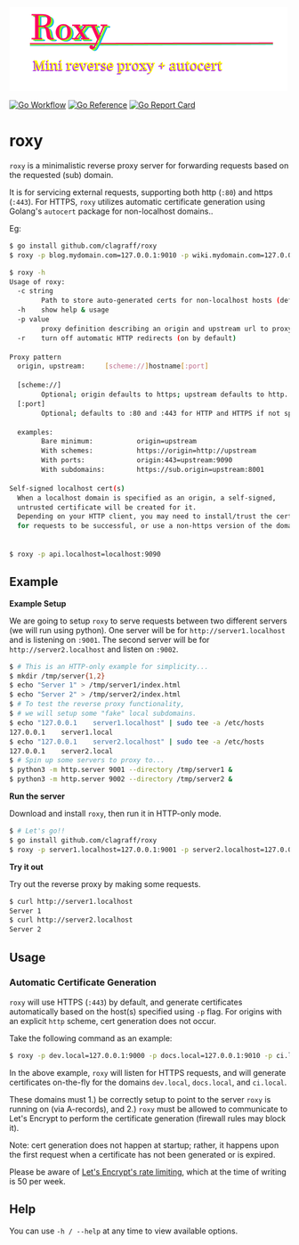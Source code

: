 ![](.github/logo.png)

[![Go Workflow](https://github.com/clagraff/roxy/actions/workflows/go.yml/badge.svg?branch=main)](https://github.com/clagraff/roxy/actions/workflows/go.yml?query=branch%3Amain)
[![Go Reference](https://pkg.go.dev/badge/github.com/clagraff/roxy.svg)](https://pkg.go.dev/github.com/clagraff/roxy)
[![Go Report Card](https://goreportcard.com/badge/github.com/clagraff/roxy)](https://goreportcard.com/report/github.com/clagraff/roxy)

# roxy

`roxy` is a minimalistic reverse proxy server for forwarding requests based on the requested (sub) domain. 

It is for servicing external requests, supporting both http (`:80`) and https (`:443`). For HTTPS, `roxy`
utilizes automatic certificate generation using Golang's `autocert` package for non-localhost domains.. 

Eg:

```bash
$ go install github.com/clagraff/roxy
$ roxy -p blog.mydomain.com=127.0.0.1:9010 -p wiki.mydomain.com=127.0.0.1:9020 -p http://old.mydomain.com=127.0.0.1:8001
``` 

```bash
$ roxy -h
Usage of roxy:    
  -c string
        Path to store auto-generated certs for non-localhost hosts (default "./certs")
  -h    show help & usage
  -p value
        proxy definition describing an origin and upstream url to proxy, eg: origin=upstream
  -r    turn off automatic HTTP redirects (on by default)

Proxy pattern
  origin, upstream:     [scheme://]hostname[:port]

  [scheme://]
        Optional; origin defaults to https; upstream defaults to http.
  [:port]
        Optional; defaults to :80 and :443 for HTTP and HTTPS if not specified.

  examples:
        Bare minimum:           origin=upstream
        With schemes:           https://origin=http://upstream
        With ports:             origin:443=upstream:9090
        With subdomains:        https://sub.origin=upstream:8001

Self-signed localhost cert(s)
  When a localhost domain is specified as an origin, a self-signed,
  untrusted certificate will be created for it.
  Depending on your HTTP client, you may need to install/trust the certificate
  for requests to be successful, or use a non-https version of the domain.
    	
    	
$ roxy -p api.localhost=localhost:9090
```


## Example
**Example Setup**

We are going to setup `roxy` to serve requests between two different servers (we will run using python).
One server will be for `http://server1.localhost` and is listening on `:9001`.
The second server will be for `http://server2.localhost` and listen on `:9002`.

```bash
$ # This is an HTTP-only example for simplicity...
$ mkdir /tmp/server{1,2}
$ echo "Server 1" > /tmp/server1/index.html
$ echo "Server 2" > /tmp/server2/index.html
$ # To test the reverse proxy functionality, 
$ # we will setup some "fake" local subdomains.
$ echo "127.0.0.1    server1.localhost" | sudo tee -a /etc/hosts
127.0.0.1    server1.local
$ echo "127.0.0.1    server2.localhost" | sudo tee -a /etc/hosts
127.0.0.1    server2.local
$ # Spin up some servers to proxy to...
$ python3 -m http.server 9001 --directory /tmp/server1 &
$ python3 -m http.server 9002 --directory /tmp/server2 &
```

**Run the server**

Download and install `roxy`, then run it in HTTP-only mode.

```bash
$ # Let's go!!
$ go install github.com/clagraff/roxy
$ roxy -p server1.localhost=127.0.0.1:9001 -p server2.localhost=127.0.0.1:9002
``` 

**Try it out**

Try out the reverse proxy by making some requests.

```bash
$ curl http://server1.localhost
Server 1
$ curl http://server2.localhost
Server 2
```

## Usage
### Automatic Certificate Generation
`roxy` will use HTTPS (`:443`) by default, and generate certificates automatically based
on the host(s) specified using `-p` flag. For origins with an explicit `http` scheme, cert generation does not occur.

Take the following command as an example:

```bash
$ roxy -p dev.local=127.0.0.1:9000 -p docs.local=127.0.0.1:9010 -p ci.local=127.0.0.1:9020
```

In the above example, `roxy` will listen for HTTPS requests, and will generate certificates on-the-fly for 
the domains `dev.local`, `docs.local`, and `ci.local`. 

These domains must 1.) be correctly setup to point to the server `roxy` is running on (via A-records), and 2.) `roxy`
must be allowed to communicate to Let's Encrypt to perform the certificate generation (firewall rules may block it).

Note: cert generation does not happen at startup; rather, it happens upon the first request when a certificate has not been
generated or is expired.

Please be aware of [Let's Encrypt's rate limiting](https://letsencrypt.org/docs/rate-limits/), which at the time
of writing is 50 per week.

## Help
You can use `-h / --help` at any time to view available options.